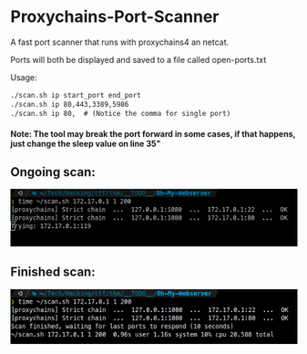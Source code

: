 # Proxychains-Port-Scanner
A fast port scanner that runs with proxychains4 an netcat.

Ports will both be displayed and saved to a file called open-ports.txt

Usage:
```shell
./scan.sh ip start_port end_port
./scan.sh ip 80,443,3389,5986
./scan.sh ip 80,  # (Notice the comma for single port)
```

#### Note: The tool may break the port forward in some cases, if that happens, just change the sleep value on line 35"

## Ongoing scan:
![scan ongoing](https://github.com/Dogru-Isim/Proxychains-Port-Scanner/blob/main/img/scan-ongoing.png?raw=true)

## Finished scan:
![scan finished](https://github.com/Dogru-Isim/Proxychains-Port-Scanner/blob/main/img/scan-finished.png?raw=true)
